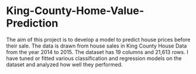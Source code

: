 # King-County-Home-Value-Prediction
The aim of this project is to develop a model to predict house prices before their sale. The data is drawn from house sales in King County House Data from the year 2014 to 2015. The dataset has 19 columns and 21,613 rows. I have tuned or fitted various classification and regression models on the dataset and analyzed how well they performed.
